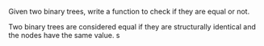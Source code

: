 Given two binary trees, write a function to check if they are equal or not.

Two binary trees are considered equal if they are structurally identical and the nodes have the same value.
s
